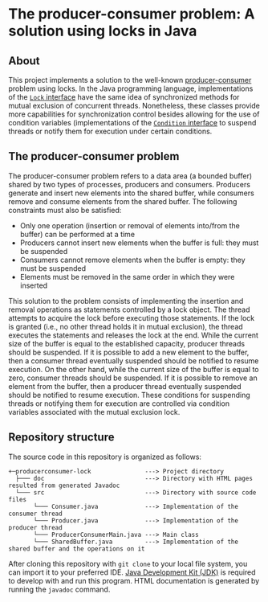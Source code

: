 # The producer-consumer problem: A solution using locks in Java #

## About
This project implements a solution to the well-known [producer-consumer](https://en.wikipedia.org/wiki/Producer–consumer_problem) problem using locks. In the Java programming language, implementations of the [`Lock` interface](https://docs.oracle.com/en/java/javase/19/docs/api/java.base/java/util/concurrent/locks/Lock.html) have the same idea of synchronized methods for mutual exclusion of concurrent threads. Nonetheless, these classes provide more capabilities for synchronization control besides allowing for the use of condition variables (implementations of the [`Condition` interface](https://docs.oracle.com/en/java/javase/19/docs/api/java.base/java/util/concurrent/locks/Condition.html) to suspend threads or notify them for execution under certain conditions.

## The producer-consumer problem
The producer-consumer problem refers to a data area (a bounded buffer) shared by two types of processes, producers and consumers. Producers generate and insert new elements into the shared buffer, while consumers remove and consume elements from the shared buffer. The following constraints must also be satisfied:

* Only one operation (insertion or removal of elements into/from the buffer) can be performed at a time
* Producers cannot insert new elements when the buffer is full: they must be suspended
* Consumers cannot remove elements when the buffer is empty: they must be suspended
* Elements must be removed in the same order in which they were inserted

This solution to the problem consists of implementing the insertion and removal operations as statements controlled by a lock object. The thread attempts to acquire the lock before executing those statements. If the lock is granted (i.e., no other thread holds it in mutual exclusion), the thread executes the statements and releases the lock at the end. While the current size of the buffer is equal to the established capacity, producer threads should be suspended. If it is possible to add a new element to the buffer, then a consumer thread eventually suspended should be notified to resume execution. On the other hand, while the current size of the buffer is equal to zero, consumer threads should be suspended. If it is possible to remove an element from the buffer, then a producer thread eventually suspended should be notified to resume execution. These conditions for suspending threads or notifying them for execution are controlled via condition variables associated with the mutual exclusion lock.

## Repository structure
The source code in this repository is organized as follows:

```
+─producerconsumer-lock               ---> Project directory
  ├─── doc                            ---> Directory with HTML pages resulted from generated Javadoc
  └─── src                            ---> Directory with source code files
       └─── Consumer.java             ---> Implementation of the consumer thread
       └─── Producer.java             ---> Implementation of the producer thread
       └─── ProducerConsumerMain.java ---> Main class
       └─── SharedBuffer.java         ---> Implementation of the shared buffer and the operations on it
```

After cloning this repository with `git clone` to your local file system, you can import it to your preferred IDE.
[Java Development Kit (JDK)](https://www.oracle.com/java/technologies/downloads/) is required to develop with and run 
this program. HTML documentation is generated by running the `javadoc` command.

